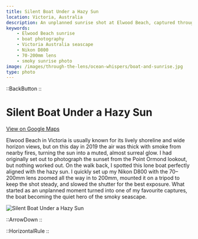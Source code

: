 ```yaml
---
title: Silent Boat Under a Hazy Sun
location: Victoria, Australia
description: An unplanned sunrise shot at Elwood Beach, captured through smoke-filled skies with a boat set against the hazy sun. A simple moment turned magical.
keywords:
    - Elwood Beach sunrise
    - boat photography
    - Victoria Australia seascape
    - Nikon D800
    - 70-200mm lens
    - smoky sunrise photo
image: /images/through-the-lens/ocean-whispers/boat-and-sunrise.jpg
type: photo
---
```


::BackButton
::

# Silent Boat Under a Hazy Sun

<a href="https://www.google.com/maps/search/?api=1&query=elwood+beach,+Victoria,+Australia" target="_blank" rel="noopener noreferrer">View on Google Maps</a>

Elwood Beach in Victoria is usually known for its lively shoreline and wide horizon views, but on this day in 2019 the air was thick with smoke from nearby fires, turning the sun into a muted, almost surreal glow. I had originally set out to photograph the sunset from the Point Ormond lookout, but nothing worked out. On the walk back, I spotted this lone boat perfectly aligned with the hazy sun. I quickly set up my Nikon D800 with the 70–200mm lens zoomed all the way in to 200mm, mounted it on a tripod to keep the shot steady, and slowed the shutter for the best exposure. What started as an unplanned moment turned into one of my favourite captures, the boat becoming the quiet hero of the smoky seascape.

![Silent Boat Under a Hazy Sun](/images/through-the-lens/ocean-whispers/boat-and-sunrise.jpg)

<div class="mb-8"></div>

::ArrowDown
::

<div class="mb-8"></div>

::HorizontalRule
::

